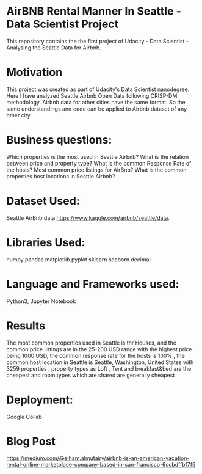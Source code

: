 # AirBNB Rental Manner In Seattle - Data Scientist Project
This repository contains the the first project of Udacity - Data Scientist - Analysing the Seattle Data for Airbnb.

# Motivation
This project was created as part of Udacity's Data Scientist nanodegree. Here I have analyzed Seattle Airbnb Open Data following CRISP-DM methodology. Airbnb data for other cities have the same format. So the same understandings and code can be applied to Airbnb dataset of any other city.

# Business questions:

Which properties is the most used in Seattle Airbnb? 
What is the relation between price and property type? 
What is the common Response Rate of the hosts? 
Most common price listings for AirBnb?
What is the common properties host locations in Seattle Airbnb?

# Dataset Used:
Seattle AirBnb data https://www.kaggle.com/airbnb/seattle/data.

# Libraries Used:
numpy pandas matplotlib.pyplot sklearn seaborn decimal

# Language and Frameworks used:
Python3, Jupyter Notebook

# Results
The most common properties used in Seattle is thr Houses, and the common price listings are in the 25-200 USD range with the highest price being 1000 USD, the common response rate for the hosts is 100% , the  common host location in Seattle is Seattle, Washington, United States with 3259 properties , property types as   Loft , Tent and breakfast&bed  are the cheapest and room types which are shared are generally cheapest


# Deployment:
Google Collab

# Blog Post
https://medium.com/@elham.almutairy/airbnb-is-an-american-vacation-rental-online-marketplace-company-based-in-san-francisco-6ccbdffbf7f9
